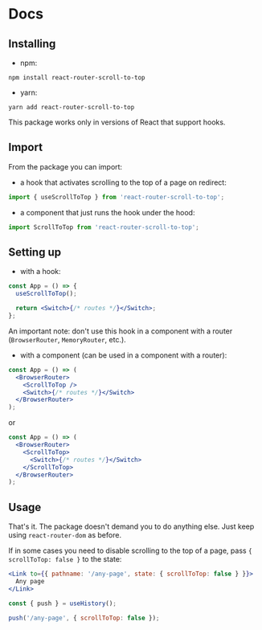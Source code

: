 # Docs

## Installing

- npm:

```shell
npm install react-router-scroll-to-top
```

- yarn:

```shell
yarn add react-router-scroll-to-top
```

This package works only in versions of React that support hooks.

## Import

From the package you can import:

- a hook that activates scrolling to the top of a page on redirect:

```javascript
import { useScrollToTop } from 'react-router-scroll-to-top';
```

- a component that just runs the hook under the hood:

```javascript
import ScrollToTop from 'react-router-scroll-to-top';
```

## Setting up

- with a hook:

```jsx
const App = () => {
  useScrollToTop();

  return <Switch>{/* routes */}</Switch>;
};
```

An important note: don't use this hook in a component with a router (`BrowserRouter`, `MemoryRouter`, etc.).

- with a component (can be used in a component with a router):

```jsx
const App = () => (
  <BrowserRouter>
    <ScrollToTop />
    <Switch>{/* routes */}</Switch>
  </BrowserRouter>
);
```

or

```jsx
const App = () => (
  <BrowserRouter>
    <ScrollToTop>
      <Switch>{/* routes */}</Switch>
    </ScrollToTop>
  </BrowserRouter>
);
```

## Usage

That's it. The package doesn't demand you to do anything else. Just keep using `react-router-dom` as before.

If in some cases you need to disable scrolling to the top of a page, pass `{ scrollToTop: false }` to the state:

```jsx
<Link to={{ pathname: '/any-page', state: { scrollToTop: false } }}>
  Any page
</Link>
```

```javascript
const { push } = useHistory();

push('/any-page', { scrollToTop: false });
```
